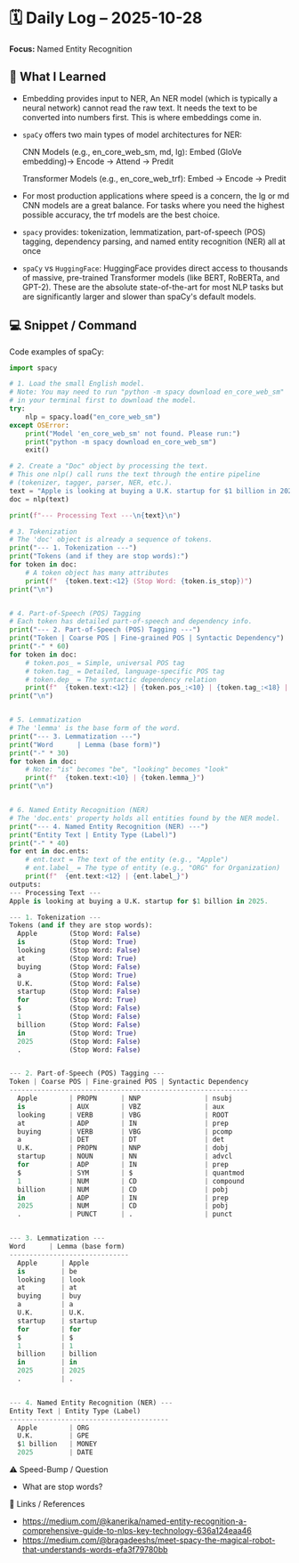 # 🗓️ Daily Log – 2025-10-28

**Focus:** Named Entity Recognition

## 🧠 What I Learned
- Embedding provides input to NER, An NER model (which is typically a neural network) cannot read the raw text. It needs the text to be converted into numbers first. This is where embeddings come in.
- `spaCy` offers two main types of model architectures for NER:

  CNN Models (e.g., en_core_web_sm, md, lg): Embed (GloVe embedding)-> Encode -> Attend -> Predit



  Transformer Models (e.g., en_core_web_trf): Embed -> Encode -> Predit
- For most production applications where speed is a concern, the lg or md CNN models are a great balance. For tasks where you need the highest possible accuracy, the trf models are the best choice.
- `spacy` provides: tokenization, lemmatization, part-of-speech (POS) tagging, dependency parsing, and named entity recognition (NER) all at once
- `spaCy` vs `HuggingFace`: HuggingFace provides direct access to thousands of massive, pre-trained Transformer models (like BERT, RoBERTa, and GPT-2). These are the absolute state-of-the-art for most NLP tasks but are significantly larger and slower than spaCy's default models.

## 💻 Snippet / Command
Code examples of spaCy:
```py
import spacy

# 1. Load the small English model.
# Note: You may need to run "python -m spacy download en_core_web_sm"
# in your terminal first to download the model.
try:
    nlp = spacy.load("en_core_web_sm")
except OSError:
    print("Model 'en_core_web_sm' not found. Please run:")
    print("python -m spacy download en_core_web_sm")
    exit()

# 2. Create a "Doc" object by processing the text.
# This one nlp() call runs the text through the entire pipeline
# (tokenizer, tagger, parser, NER, etc.).
text = "Apple is looking at buying a U.K. startup for $1 billion in 2025."
doc = nlp(text)

print(f"--- Processing Text ---\n{text}\n")

# 3. Tokenization
# The 'doc' object is already a sequence of tokens.
print("--- 1. Tokenization ---")
print("Tokens (and if they are stop words):")
for token in doc:
    # A token object has many attributes
    print(f"  {token.text:<12} (Stop Word: {token.is_stop})")
print("\n")


# 4. Part-of-Speech (POS) Tagging
# Each token has detailed part-of-speech and dependency info.
print("--- 2. Part-of-Speech (POS) Tagging ---")
print("Token | Coarse POS | Fine-grained POS | Syntactic Dependency")
print("-" * 60)
for token in doc:
    # token.pos_ = Simple, universal POS tag
    # token.tag_ = Detailed, language-specific POS tag
    # token.dep_ = The syntactic dependency relation
    print(f"  {token.text:<12} | {token.pos_:<10} | {token.tag_:<18} | {token.dep_}")
print("\n")


# 5. Lemmatization
# The 'lemma' is the base form of the word.
print("--- 3. Lemmatization ---")
print("Word      | Lemma (base form)")
print("-" * 30)
for token in doc:
    # Note: "is" becomes "be", "looking" becomes "look"
    print(f"  {token.text:<10} | {token.lemma_}")
print("\n")


# 6. Named Entity Recognition (NER)
# The 'doc.ents' property holds all entities found by the NER model.
print("--- 4. Named Entity Recognition (NER) ---")
print("Entity Text | Entity Type (Label)")
print("-" * 40)
for ent in doc.ents:
    # ent.text = The text of the entity (e.g., "Apple")
    # ent.label_ = The type of entity (e.g., "ORG" for Organization)
    print(f"  {ent.text:<12} | {ent.label_}")
outputs:
--- Processing Text ---
Apple is looking at buying a U.K. startup for $1 billion in 2025.

--- 1. Tokenization ---
Tokens (and if they are stop words):
  Apple        (Stop Word: False)
  is           (Stop Word: True)
  looking      (Stop Word: False)
  at           (Stop Word: True)
  buying       (Stop Word: False)
  a            (Stop Word: True)
  U.K.         (Stop Word: False)
  startup      (Stop Word: False)
  for          (Stop Word: True)
  $            (Stop Word: False)
  1            (Stop Word: False)
  billion      (Stop Word: False)
  in           (Stop Word: True)
  2025         (Stop Word: False)
  .            (Stop Word: False)


--- 2. Part-of-Speech (POS) Tagging ---
Token | Coarse POS | Fine-grained POS | Syntactic Dependency
------------------------------------------------------------
  Apple        | PROPN      | NNP                | nsubj
  is           | AUX        | VBZ                | aux
  looking      | VERB       | VBG                | ROOT
  at           | ADP        | IN                 | prep
  buying       | VERB       | VBG                | pcomp
  a            | DET        | DT                 | det
  U.K.         | PROPN      | NNP                | dobj
  startup      | NOUN       | NN                 | advcl
  for          | ADP        | IN                 | prep
  $            | SYM        | $                  | quantmod
  1            | NUM        | CD                 | compound
  billion      | NUM        | CD                 | pobj
  in           | ADP        | IN                 | prep
  2025         | NUM        | CD                 | pobj
  .            | PUNCT      | .                  | punct


--- 3. Lemmatization ---
Word      | Lemma (base form)
------------------------------
  Apple      | Apple
  is         | be
  looking    | look
  at         | at
  buying     | buy
  a          | a
  U.K.       | U.K.
  startup    | startup
  for        | for
  $          | $
  1          | 1
  billion    | billion
  in         | in
  2025       | 2025
  .          | .


--- 4. Named Entity Recognition (NER) ---
Entity Text | Entity Type (Label)
----------------------------------------
  Apple        | ORG
  U.K.         | GPE
  $1 billion   | MONEY
  2025         | DATE

```

⚠️ Speed-Bump / Question
- What are stop words?


🔗 Links / References
- https://medium.com/@kanerika/named-entity-recognition-a-comprehensive-guide-to-nlps-key-technology-636a124eaa46
- https://medium.com/@bragadeeshs/meet-spacy-the-magical-robot-that-understands-words-efa3f79780bb

